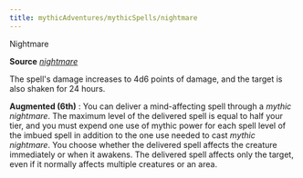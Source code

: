 ```yaml
---
title: mythicAdventures/mythicSpells/nightmare
---
```

Nightmare

**Source** [_nightmare_](spells/nightmare#_nightmare)

The spell's damage increases to 4d6 points of damage, and the target is also shaken for 24 hours.

**Augmented (6th)** : You can deliver a mind-affecting spell through a _mythic nightmare_. The maximum level of the delivered spell is equal to half your tier, and you must expend one use of mythic power for each spell level of the imbued spell in addition to the one use needed to cast _mythic nightmare_. You choose whether the delivered spell affects the creature immediately or when it awakens. The delivered spell affects only the target, even if it normally affects multiple creatures or an area.

